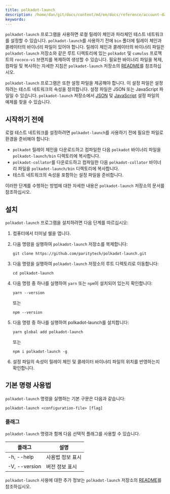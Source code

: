 ```yaml
---
title: polkadot-launch
description: /home/dan/git/docs/content/md/en/docs/reference/account-data-structures.md
keywords:
---
```


`polkadot-launch` 프로그램을 사용하면 로컬 릴레이 체인과 파라체인 테스트 네트워크를 설정할 수 있습니다.
`polkadot-launch`를 사용하기 전에 `bin` 폴더에 릴레이 체인과 콜레이터의 바이너리 파일이 있어야 합니다.
릴레이 체인과 콜레이터의 바이너리 파일은 `polkadot-launch` 저장소와 같은 루트 디렉토리에 있는 `polkadot` 및 `cumulus` 프로젝트의 `rococo-v1` 브랜치를 복제하여 생성할 수 있습니다.
필요한 바이너리 파일을 복제, 컴파일 및 복사하는 자세한 지침은 `polkadot-launch` 저장소의 [README](https://github.com/paritytech/polkadot-launch#binary-files)를 참조하십시오.

`polkadot-launch` 프로그램은 또한 설정 파일을 제공해야 합니다. 이 설정 파일은 설정하려는 테스트 네트워크의 속성을 정의합니다.
설정 파일은 JSON 또는 JavaScript 파일일 수 있습니다.
`polkadot-launch` 저장소에서 [JSON](https://github.com/paritytech/polkadot-launch/blob/master/config.json) 및 [JavaScript](https://github.com/paritytech/polkadot-launch/blob/master/config.js) 설정 파일의 예제를 찾을 수 있습니다.

## 시작하기 전에

로컬 테스트 네트워크를 설정하려면 `polkadot-launch`를 사용하기 전에 필요한 파일로 환경을 준비해야 합니다:

- `polkadot` 릴레이 체인을 다운로드하고 컴파일한 다음 `polkadot` 바이너리 파일을 `polkadot-launch/bin` 디렉토리에 복사합니다.
- `polkadot-collator`를 다운로드하고 컴파일한 다음 `polkadot-collator` 바이너리 파일을 `polkadot-launch/bin` 디렉토리에 복사합니다.
- 테스트 네트워크의 속성을 포함하는 설정 파일을 준비합니다.

이러한 단계를 수행하는 방법에 대한 자세한 내용은 `polkadot-launch` 저장소의 문서를 참조하십시오.

## 설치

`polkadot-launch` 프로그램을 설치하려면 다음 단계를 따르십시오:

1. 컴퓨터에서 터미널 쉘을 엽니다.

2. 다음 명령을 실행하여 `polkadot-launch` 저장소를 복제합니다:

   ```
   git clone https://github.com/paritytech/polkadot-launch.git
   ```

3. 다음 명령을 실행하여 `polkadot-launch` 저장소의 루트 디렉토리로 이동합니다:

   ```
   cd polkadot-launch
   ```

4. 다음 명령 중 하나를 실행하여 `yarn` 또는 `npm`이 설치되어 있는지 확인합니다:

   ```
   yarn --version
   ```

   또는

   ```
   npm --version
   ```

5. 다음 명령 중 하나를 실행하여 polkadot-launch를 설치합니다:

   ```
   yarn global add polkadot-launch
   ```

   또는

   ```
   npm i polkadot-launch -g
   ```

6. 설정 파일의 속성이 릴레이 체인 및 콜레이터 바이너리 파일의 위치를 반영하는지 확인합니다.

## 기본 명령 사용법

`polkadot-launch` 명령을 실행하는 기본 구문은 다음과 같습니다:

`polkadot-launch <configuration-file> [flag]`

### 플래그

`polkadot-launch` 명령과 함께 다음 선택적 플래그를 사용할 수 있습니다.

| 플래그         | 설명                         |
| ------------- | ----------------------------- |
| -h, --help    | 사용법 정보 표시             |
| -V, --version | 버전 정보 표시               |

`polkadot-launch` 사용에 대한 추가 정보는 `polkadot-launch` 저장소의 [README](https://github.com/paritytech/polkadot-launch)를 참조하십시오.